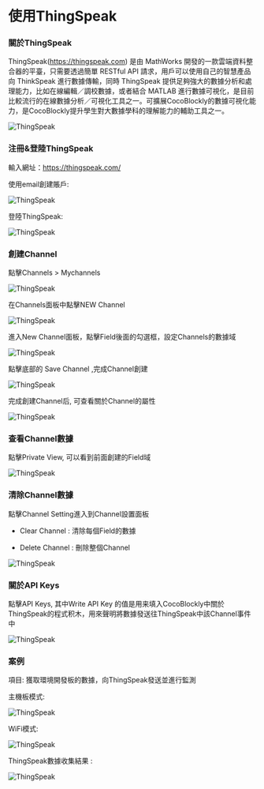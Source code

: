 # 使用ThingSpeak

### 關於ThingSpeak

ThingSpeak(https://thingspeak.com) 是由 MathWorks 開發的一款雲端資料整合器的平臺，只需要透過簡單 RESTful API 請求，用戶可以使用自己的智慧產品向 ThinkSpeak 進行數據傳輸，同時 ThingSpeak 提供足夠強大的數據分析和處理能力，比如在線編輯／調校數據，或者結合 MATLAB 進行數據可視化，是目前比較流行的在線數據分析／可視化工具之一。可擴展CocoBlockly的數據可視化能力，是CocoBlockly提升學生對大數據學科的理解能力的輔助工具之一。

![ThingSpeak](../media/ThingSpeak_info.png)

### 注冊&登陸ThingSpeak

輸入網址：https://thingspeak.com/

使用email創建賬戶:

![ThingSpeak](../media/ThingSpeak_signup.png)

登陸ThingSpeak:

![ThingSpeak](../media/ThingSpeak_signin.png)


### 創建Channel

點擊Channels > Mychannels 

![ThingSpeak](../media/ThingSpeak_channel_click.png)

在Channels面板中點擊NEW Channel 

![ThingSpeak](../media/ThingSpeak_channel_new.png)

進入New Channel面板，點擊Field後面的勾選框，設定Channels的數據域 

![ThingSpeak](../media/ThingSpeak_channel_setField.png)

點擊底部的 Save Channel ,完成Channel創建

![ThingSpeak](../media/ThingSpeak_channel_create.png)

完成創建Channel后, 可查看關於Channel的屬性

![ThingSpeak](../media/ThingSpeak_channel_option.png)

### 查看Channel數據

點擊Private View, 可以看到前面創建的Field域

![ThingSpeak](../media/ThingSpeak_channel_show.png)


### 清除Channel數據

點擊Channel Setting進入到Channel設置面板

* Clear Channel : 清除每個Field的數據

* Delete Channel : 刪除整個Channel 

![ThingSpeak](../media/ThingSpeak_channel_setting.png)

### 關於API Keys

點擊API Keys, 其中Write API Key 的值是用来填入CocoBlockly中關於ThingSpeak的程式积木，用來聲明將數據發送往ThingSpeak中該Channel事件中

![ThingSpeak](../media/ThingSpeak_channel_apikey.png)

### 案例

項目: 獲取環境開發板的數據，向ThingSpeak發送並進行監測

主機板模式:

![ThingSpeak](../media/ThingSpeak_example_main.png)

WiFi模式:

![ThingSpeak](../media/ThingSpeak_example_wifi.png)

ThingSpeak數據收集結果 :

![ThingSpeak](../media/ThingSpeak_example_res.png)

